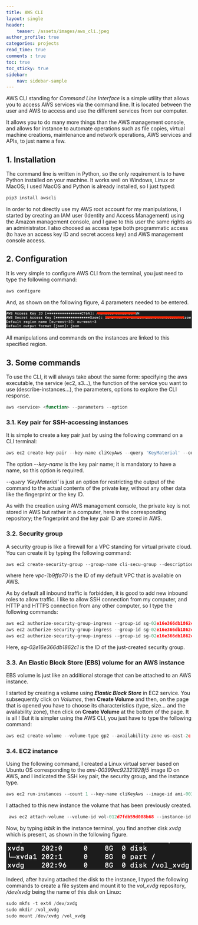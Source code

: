 ```yaml
---
title: AWS CLI
layout: single
header:
    teaser: /assets/images/aws_cli.jpeg
author_profile: true
categories: projects
read_time: true
comments : true
toc: true
toc_sticky: true
sidebar:
    nav: sidebar-sample
---
```



AWS CLI standing for *Command Line Interface* is a simple utility that allows you
to access AWS services via the command line. It is located between the user and
AWS to access and use the different services from our computer.

It allows you to do many more things than the AWS management console, and allows
for instance to automate operations such as file copies, virtual machine creations, maintenance and network operations, AWS services and APIs, to just name a few.

## 1. Installation

The command line is written in Python, so the only requirement is to have Python
installed on your machine. It works well on Windows, Linux or MacOS; I used MacOS
and Python is already installed, so I just typed:

```js
pip3 install awscli
```

In order to not directly use my AWS root account for my manipulations, I started by
creating an IAM user (Identity and Access Management) using the Amazon management
console, and I gave to this user the same rights as an administrator. I also
choosed as access type both programmatic access (to have an access key ID and
secret access key) and AWS management console access.

## 2. Configuration

It is very simple to configure AWS CLI from the terminal, you just need to type
the following command:

```js
aws configure
```

And, as shown on the following figure, 4 parameters needed to be entered.

![Image](/assets/images/aws_cli_configure.png#center)

All manipulations and commands on the instances are linked to this specified
region.

## 3. Some commands

To use the CLI, it will always take about the same form: specifying the aws executable, the service (ec2, s3...), the function of the service you want to use (describe-instances...), the parameters, options to explore the CLI response.

```js
aws <service> <function> --parameters --option
```

### 3.1. Key pair for SSH-accessing instances

It is simple to create a key pair just by using the following command on a CLI
terminal:

```js
aws ec2 create-key-pair --key-name cliKeyAws --query 'KeyMaterial' --output text > cliKeyAws.pem
```

The option *--key-name* is the key pair name; it is mandatory to have a name,
so this option is required.

*--query 'KeyMaterial'* is just an option for restricting the output of the
command to the actual contents of the private key, without any other data like the
fingerprint or the key ID.

As with the creation using AWS management console, the private key is not stored
in AWS but rather in a computer, here in the corresponding repository; the
fingerprint and the key pair ID are stored in AWS.

### 3.2. Security group

A security group is like a firewall for a VPC standing for virtual private cloud.
You can create it by typing the following command:

```js
aws ec2 create-security-group --group-name cli-secu-group --description "created using CLI" --vpc-id vpc-1b9ffa70
```
where here *vpc-1b9ffa70* is the ID of my default VPC that is available on AWS.

As by default all inbound traffic is forbidden, it is good to add new inbound roles to
allow traffic. I like to allow SSH connection from my computer, and HTTP and HTTPS
connection from any other computer, so I type the following commands:

```js
aws ec2 authorize-security-group-ingress --group-id sg-02e16e366db1862c1 --protocol tcp --port 22 --cidr 176.160.140.146/32
aws ec2 authorize-security-group-ingress --group-id sg-02e16e366db1862c1 --protocol tcp --port 80 --cidr 0.0.0.0/0
aws ec2 authorize-security-group-ingress --group-id sg-02e16e366db1862c1 --protocol tcp --port 443 --cidr 0.0.0.0/0
```
Here, *sg-02e16e366db1862c1* is the ID of the just-created security group.


### 3.3. An Elastic Block Store (EBS) volume for an AWS instance

EBS volume is just like an additional storage that can be attached to an AWS
instance.

I started by creating a volume using ***Elastic Block Store*** in EC2 service.
You subsequently click on *Volumes*, then **Create Volume** and then, on the
page that is opened you have to choose its characteristics (type, size... and the availability zone), then click on **Create Volume** at the bottom of the page.
It is all ! But it is simpler using the AWS CLI, you just have to type the following command:

```js
aws ec2 create-volume --volume-type gp2 --availability-zone us-east-2c --size 8
```

### 3.4. EC2 instance

Using the following command, I created a Linux virtual server based on Ubuntu OS corresponding to the *ami-00399ec92321828f5* image ID on AWS, and I indicated the
SSH key pair, the security group, and the instance type.

```js
aws ec2 run-instances --count 1 --key-name cliKeyAws --image-id ami-00399ec92321828f5 --security-group-id sg-02e16e366db1862c1 --instance-type t2.micro
```
I attached to this new instance the volume that has been previously created.

```js
 aws ec2 attach-volume --volume-id vol-012d7fdb59d088b68 --instance-id i-0310322799e25a6d2 --device /dev/sdg
```

Now, by typing *lsblk* in the instance terminal, you find another disk *xvdg*
which is present, as shown in the following figure.

![Image](/assets/images/aws_cli_mount.png#center)

Indeed, after having attached the disk to the instance, I typed the following
commands to create a file system and mount it to the *vol_xvdg* repository,
*/dev/xvdg* being the name of this disk on Linux:

```js
sudo mkfs -t ext4 /dev/xvdg
sudo mkdir /vol_xvdg
sudo mount /dev/xvdg /vol_xvdg
```
